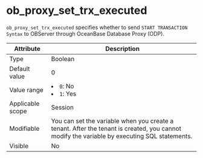 # ob_proxy_set_trx_executed

`ob_proxy_set_trx_executed` specifies whether to send `START TRANSACTION Syntax` to OBServer through OceanBase Database Proxy (ODP).

| **Attribute** | **Description** |
|--------|--------------------------------------------------------------------------------------------------------|
| Type | Boolean |
| Default value | 0 |
| Value range | <li> `0`: No   <li> `1`: Yes |
| Applicable scope | Session |
| Modifiable | You can set the variable when you create a tenant. After the tenant is created, you cannot modify the variable by executing SQL statements. |
| Visible | No |
